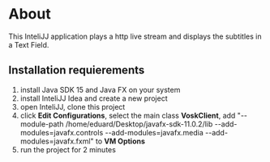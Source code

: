 # About
This InteliJJ application plays a http live stream and displays the subtitles in a Text Field.

## Installation requierements
1. install Java SDK 15 and Java FX on your system
2. install InteliJJ Idea and create a new project
3. open InteliJJ, clone this project
4. click **Edit Configurations**, select the main class **VoskClient**, add "--module-path
/home/eduard/Desktop/javafx-sdk-11.0.2/lib
--add-modules=javafx.controls
--add-modules=javafx.media
--add-modules=javafx.fxml"  to **VM Options**
5. run the project for 2 minutes   
